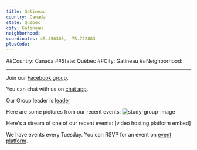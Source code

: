 ```yaml
---
title: Gatineau
country: Canada
state: Québec
city: Gatineau
neighborhood: 
coordinates: 45.456305, -75.722883
plusCode:
---
```


##Country: Canada
##State: Québec
##City: Gatineau
##Neighborhood: 
*****
Join our [Facebook group](https://www.facebook.com/groups/free.code.camp.gatineau).

You can chat with us on [chat app]().

Our Group leader is [leader]()

Here are some pictures from our recent events:
![study-group-image]()

Here's a stream of one of our recent events:
[video hosting platform embed]

We have events every Tuesday. You can RSVP for an event on [event platform]().
